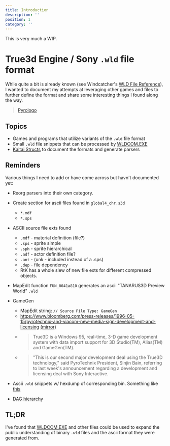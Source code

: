 ```yaml
---
title: Introduction
description: ''
position: 1
category: ''
---
```


<alert type="warning">
This is very much a WIP.
</alert>

# True3d Engine / Sony `.wld` file format

While quite a bit is already known \(see Windcatcher's [WLD File Reference](https://docs.eqemu.io/server/zones/customizing-zones/wld-file-reference)\), I
wanted to document my attempts at leveraging other games and files to further define the format and share some interesting things I found along the way.

<div class="mx-auto">
<blockquote class="imgur-embed-pub" lang="en" data-id="a/Apy5q9m" data-context="false" ><a href="//imgur.com/a/Apy5q9m">Pyrologo</a></blockquote><script async src="//s.imgur.com/min/embed.js" charset="utf-8"></script>
</div>

## Topics

- Games and programs that utilize variants of the `.wld` file format
- Small `.wld` file snippets that can be processed by [WLDCOM.EXE](files/wldcom)
- [Kaitai Structs](kaitai/structs) to document the formats and generate parsers

## Reminders

Various things I need to add or have come across but havn't documented yet:

- Reorg parsers into their own category.

- Create section for ascii files found in `global4_chr.s3d`
  - `*.mdf`
  - `*.sps`

- ASCII source file exts found
  - `.mdf` - material definition (file?)
  - `.sps` - sprite simple
  - `.sph` - sprite hierarchical
  - `.adf` - actor definition file?
  - `.ant` - (unk - included instead of a .sps)
  - `.dep` - file dependency
  - RtK has a whole slew of new file exts for different compressed objects.

- MapEdit function `FUN_0041a810` generates an ascii "TANARUS3D Preview World" `.wld`

- GameGen
  - MapEdit string: `// Source File Type: GameGen`
  - https://www.bloomberg.com/press-releases/1996-05-15/pyrotechnix-and-viacom-new-media-sign-development-and-licensing [(mirror)](https://archive.today/knfE3)
  - > True3D is a Windows 95, real-time, 3-D game development system with data import support for 3D Studio(TM), Alias(TM) and GameGen(TM).
  - > "This is our second major development deal using the True3D technology," said PyroTechnix President, Sinjin Bain, referring to last week's announcement regarding a development and licensing deal with Sony Interactive.

- Ascii `.wld` snippets w/ hexdump of corresponding bin. Something like [this](files/wldcom#compress)

- [DAG hierarchy](https://knowledge.autodesk.com/guidref/MAYAUL/2022/learn-explore/GUID-5029CF89-D420-4236-A7CF-884610828B70)

## TL;DR

I've found that [WLDCOM.EXE](files/wldcom) and other files could be used to expand the public understanding of binary `.wld` files and the ascii format they were generated from.
